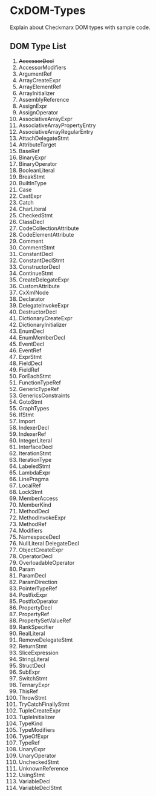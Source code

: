 # CxDOM-Types
Explain about Checkmarx DOM types with sample code.

## DOM Type List
1. <s>AccessorDecl</s>
2. AccessorModifiers
3. ArgumentRef
4. ArrayCreateExpr
5. ArrayElementRef
6. ArrayInitializer
7. AssemblyReference
8. AssignExpr
9. AssignOperator
10. AssociativeArrayExpr
11. AssociativeArrayPropertyEntry
12. AssociativeArrayRegularEntry
13. AttachDelegateStmt
14. AttributeTarget
15. BaseRef
16. BinaryExpr
17. BinaryOperator
18. BooleanLiteral
19. BreakStmt
20. BuiltInType
21. Case
22. CastExpr
23. Catch
24. CharLiteral
25. CheckedStmt
26. ClassDecl
27. CodeCollectionAttribute
28. CodeElementAttribute
29. Comment
30. CommentStmt
31. ConstantDecl
32. ConstantDeclStmt
33. ConstructorDecl
34. ContinueStmt
35. CreateDelegateExpr
36. CustomAttribute
37. CxXmlNode
38. Declarator
39. DelegateInvokeExpr
40. DestructorDecl
41. DictionaryCreateExpr
42. DictionaryInitializer
43. EnumDecl
44. EnumMemberDecl
45. EventDecl
46. EventRef
47. ExprStmt
48. FieldDecl
49. FieldRef
50. ForEachStmt
51. FunctionTypeRef
52. GenericTypeRef
53. GenericsConstraints
54. GotoStmt
55. GraphTypes
56. IfStmt
57. Import
58. IndexerDecl
59. IndexerRef
60. IntegerLiteral
61. InterfaceDecl
62. IterationStmt
63. IterationType
64. LabeledStmt
65. LambdaExpr
66. LinePragma
67. LocalRef
68. LockStmt
69. MemberAccess
70. MemberKind
71. MethodDecl
72. MethodInvokeExpr
73. MethodRef
74. Modifiers
75. NamespaceDecl
76. NullLiteral DelegateDecl
77. ObjectCreateExpr
78. OperatorDecl
79. OverloadableOperator
80. Param
81. ParamDecl
82. ParamDirection
83. PointerTypeRef
84. PostfixExpr
85. PostfixOperator
86. PropertyDecl
87. PropertyRef
88. PropertySetValueRef
89. RankSpecifier
90. RealLiteral
91. RemoveDelegateStmt
92. ReturnStmt
93. SliceExpression
94. StringLiteral
95. StructDecl
96. SubExpr
97. SwitchStmt
98. TernaryExpr
99. ThisRef
100. ThrowStmt
101. TryCatchFinallyStmt
102. TupleCreateExpr
103. TupleInitializer
104. TypeKind
105. TypeModifiers
106. TypeOfExpr
107. TypeRef
108. UnaryExpr
109. UnaryOperator
110. UncheckedStmt
111. UnknownReference
112. UsingStmt
113. VariableDecl
114. VariableDeclStmt

